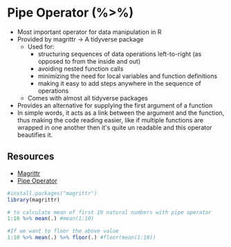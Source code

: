 # Pipe Operator (%>%)
- Most important operator for data manipulation in R
- Provided by magrittr -> A tidyverse package
  - Used for:
    - structuring sequences of data operations left-to-right (as opposed to from the inside and out)
    - avoiding nested function calls
    - minimizing the need for local variables and function definitions
    - making it easy to add steps anywhere in the sequence of operations
  - Comes with almost all tidyverse packages
- Provides an alternative for supplying the first argument of a function
- In simple words, it acts as a link between the argument and the function, thus making the code reading easier, like if multiple functions are wrapped in one another then it's quite un readable and this operator beautifies it.

## Resources 
- <a href="https://magrittr.tidyverse.org">Magrittr</a>
- <a href="http://r4ds.had.co.nz/pipes.html">Pipe Operator</a>

```r
#install.packages("magrittr")
library(magrittr)

# to calculate mean of first 10 natural numbers with pipe operator
1:10 %>% mean(.) #mean(1:10) 

#If we want to floor the above value
1:10 %>% mean(.) %>% floor(.) #floor(mean(1:10))
```